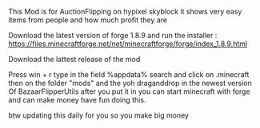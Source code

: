 This Mod is for AuctionFlipping on hypixel skyblock it shows very easy items from people and how much profit they are

Download the latest version of forge 1.8.9 and run the installer : https://files.minecraftforge.net/net/minecraftforge/forge/index_1.8.9.html

Download the lattest release of the mod

Press win + r type in the field %appdata% search and click on .minecraft then on the folder "mods" and the yoh draganddrop in the newest version Of BazaarFlipperUtils after you put it in you can start minecraft with forge and can make money have fun doing this.

btw updating this daily for you so you make big money
